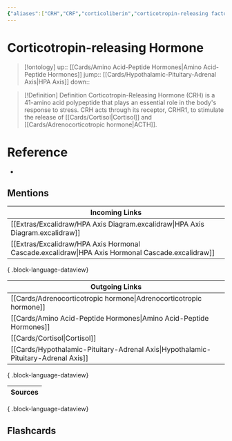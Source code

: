 ```yaml
---
{"aliases":["CRH","CRF","corticoliberin","corticotropin-releasing factor"],"dg-publish":true,"permalink":"/cards/corticotropin-releasing-hormone/","dgPassFrontmatter":true}
---
```


# Corticotropin-releasing Hormone

> [!ontology]
> up:: [[Cards/Amino Acid-Peptide Hormones\|Amino Acid-Peptide Hormones]]
> jump:: [[Cards/Hypothalamic-Pituitary-Adrenal Axis\|HPA Axis]]
> down:: 

> [!Definition] Definition
> Corticotropin-Releasing Hormone (CRH) is a 41-amino acid polypeptide that plays an essential role in the body's response to stress. CRH acts through its receptor, CRHR1, to stimulate the release of [[Cards/Cortisol\|Cortisol]] and [[Cards/Adrenocorticotropic hormone\|ACTH]].

# Reference

- 

## Mentions

| Incoming Links                                                                                      |
| --------------------------------------------------------------------------------------------------- |
| [[Extras/Excalidraw/HPA Axis Diagram.excalidraw\|HPA Axis Diagram.excalidraw]]                   |
| [[Extras/Excalidraw/HPA Axis Hormonal Cascade.excalidraw\|HPA Axis Hormonal Cascade.excalidraw]] |

{ .block-language-dataview}

| Outgoing Links                                                                        |
| ------------------------------------------------------------------------------------- |
| [[Cards/Adrenocorticotropic hormone\|Adrenocorticotropic hormone]]                 |
| [[Cards/Amino Acid-Peptide Hormones\|Amino Acid-Peptide Hormones]]                 |
| [[Cards/Cortisol\|Cortisol]]                                                       |
| [[Cards/Hypothalamic-Pituitary-Adrenal Axis\|Hypothalamic-Pituitary-Adrenal Axis]] |

{ .block-language-dataview}

| Sources |
| ------- |

{ .block-language-dataview}

## Flashcards